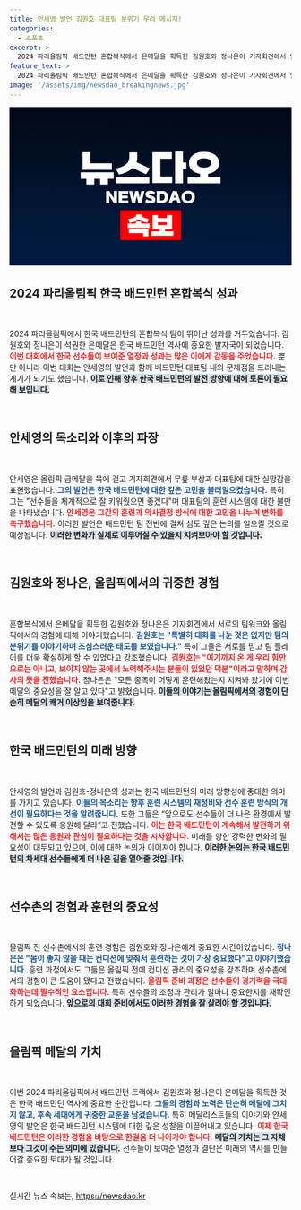 ```yaml
---
title: 안세영 발언 김원호 대표팀 분위기 우려 메시지!
categories:
  - 스포츠
excerpt: >
  2024 파리올림픽 배드민턴 혼합복식에서 은메달을 획득한 김원호와 정나은이 기자회견에서 안세영의 불참과 발언으로 인한 갈등을 언급했습니다. 선수들은 향후 체계적인 훈련의 중요성을 강조하며, 기분 좋지 않은 분위기의 현 상황에 대한 우려를 드러냈습니다.
feature_text: >
  2024 파리올림픽 배드민턴 혼합복식에서 은메달을 획득한 김원호와 정나은이 기자회견에서 안세영의 불참과 발언으로 인한 갈등을 언급했습니다. 선수들은 향후 체계적인 훈련의 중요성을 강조하며, 기분 좋지 않은 분위기의 현 상황에 대한 우려를 드러냈습니다.
image: '/assets/img/newsdao_breakingnews.jpg'
---
```


<p><img src="/assets/img/newsdao_breakingnews.jpg" alt="implanttips 속보" /></p>

<h2 data-ke-size="size26">2024 파리올림픽 한국 배드민턴 혼합복식 성과</h2>

<p data-ke-size="size16">&nbsp;</p>

<p>2024 파리올림픽에서 한국 배드민턴의 혼합복식 팀이 뛰어난 성과를 거두었습니다. 김원호와 정나은이 석권한 은메달은 한국 배드민턴 역사에 중요한 발자국이 되었습니다. <b><span style="color: #ee2323;">이번 대회에서 한국 선수들이 보여준 열정과 성과는 많은 이에게 감동을 주었습니다.</span></b> 뿐만 아니라 이번 대회는 안세영의 발언과 함께 배드민턴 대표팀 내의 문제점을 드러내는 계기가 되기도 했습니다. <b><span style="background-color: #21538527;">이로 인해 향후 한국 배드민턴의 발전 방향에 대해 토론이 필요해 보입니다.</span></b></p>

<p data-ke-size="size16">&nbsp;</p>

<h2 data-ke-size="size26">안세영의 목소리와 이후의 파장</h2>

<p data-ke-size="size16">&nbsp;</p>

<p>안세영은 올림픽 금메달을 목에 걸고 기자회견에서 무릎 부상과 대표팀에 대한 실망감을 표현했습니다. <b><span style="color: #1a5490;">그의 발언은 한국 배드민턴에 대한 깊은 고민을 불러일으켰습니다.</span></b> 특히 그는 "선수들을 체계적으로 잘 키워줬으면 좋겠다"며 대표팀의 훈련 시스템에 대한 불만을 나타냈습니다. <b><span style="color: #ee2323;">안세영은 그간의 훈련과 의사결정 방식에 대한 고민을 나누며 변화를 촉구했습니다.</span></b> 이러한 발언은 배드민턴 팀 전반에 걸쳐 심도 깊은 논의를 일으킬 것으로 예상됩니다. <b><span style="background-color: #21538527;">이러한 변화가 실제로 이루어질 수 있을지 지켜보아야 할 것입니다.</span></b></p>

<p data-ke-size="size16">&nbsp;</p>

<h2 data-ke-size="size26">김원호와 정나은, 올림픽에서의 귀중한 경험</h2>

<p data-ke-size="size16">&nbsp;</p>

<p>혼합복식에서 은메달을 획득한 김원호와 정나은은 기자회견에서 서로의 팀워크와 올림픽에서의 경험에 대해 이야기했습니다. <b><span style="color: #1a5490;">김원호는 "특별히 대화를 나눈 것은 없지만 팀의 분위기를 이야기하며 조심스러운 태도를 보였습니다."</span></b> 특히 그들은 서로를 믿고 팀 플레이를 더욱 확실하게 할 수 있었다고 강조했습니다. <b><span style="color: #ee2323;">김원호는 "여기까지 온 게 우리 힘만으로는 아니고, 보이지 않는 곳에서 노력해주시는 분들이 있었던 덕분"이라고 말하며 감사의 뜻을 전했습니다.</span></b> 정나은은 "모든 종목이 어떻게 훈련해왔는지 지켜봐 왔기에 이번 메달의 중요성을 잘 알고 있다"고 밝혔습니다. <b><span style="background-color: #21538527;">이들의 이야기는 올림픽에서의 경험이 단순히 메달의 쾌거 이상임을 보여줍니다.</span></b></p>

<p data-ke-size="size16">&nbsp;</p>

<h2 data-ke-size="size26">한국 배드민턴의 미래 방향</h2>

<p data-ke-size="size16">&nbsp;</p>

<p>안세영의 발언과 김원호-정나은의 성과는 한국 배드민턴의 미래 방향성에 중대한 의미를 가지고 있습니다. <b><span style="color: #1a5490;">이들의 목소리는 향후 훈련 시스템의 재정비와 선수 훈련 방식의 개선이 필요하다는 것을 알려줍니다.</span></b> 또한 그들은 “앞으로도 선수들이 더 나은 환경에서 발전할 수 있도록 응원해 달라”고 전했습니다. <b><span style="color: #ee2323;">이는 한국 배드민턴이 계속해서 발전하기 위해서는 많은 응원과 관심이 필요하다는 것을 시사합니다.</span></b> 미래를 향한 강력한 변화의 필요성이 대두되고 있으며, 이에 대한 논의가 이어져야 합니다. <b><span style="background-color: #21538527;">이러한 논의는 한국 배드민턴의 차세대 선수들에게 더 나은 길을 열어줄 것입니다.</span></b></p>

<p data-ke-size="size16">&nbsp;</p>

<h2 data-ke-size="size26">선수촌의 경험과 훈련의 중요성</h2>

<p data-ke-size="size16">&nbsp;</p>

<p>올림픽 전 선수촌에서의 훈련 경험은 김원호와 정나은에게 중요한 시간이었습니다. <b><span style="color: #1a5490;">정나은은 "몸이 좋지 않을 때는 컨디션에 맞춰서 훈련하는 것이 가장 중요했다"고 이야기했습니다.</span></b> 훈련 과정에서도 그들은 올림픽 전에 컨디션 관리의 중요성을 강조하며 선수촌에서의 경험이 큰 도움이 됐다고 전했습니다. <b><span style="color: #ee2323;">올림픽 준비 과정은 선수들이 경기력을 극대화하는데 필수적인 요소입니다.</span></b> 특히 선수들의 조정과 관리가 얼마나 중요한지를 재확인하게 되었습니다. <b><span style="background-color: #21538527;">앞으로의 대회 준비에서도 이러한 경험을 잘 살려야 할 것입니다.</span></b></p>

<p data-ke-size="size16">&nbsp;</p>

<h2 data-ke-size="size26">올림픽 메달의 가치</h2>

<p data-ke-size="size16">&nbsp;</p>

<p>이번 2024 파리올림픽에서 배드민턴 트랙에서 김원호와 정나은이 은메달을 획득한 것은 한국 배드민턴 역사에 중요한 순간입니다. <b><span style="color: #1a5490;">그들의 경험과 노력은 단순히 메달에 그치지 않고, 후속 세대에게 귀중한 교훈을 남겼습니다.</span></b> 특히 메달리스트들의 이야기와 안세영의 발언은 한국 배드민턴 시스템에 대한 깊은 성찰을 이끌어내고 있습니다. <b><span style="color: #ee2323;">이제 한국 배드민턴은 이러한 경험을 바탕으로 한걸음 더 나아가야 합니다.</span></b> <b><span style="background-color: #21538527;">메달의 가치는 그 자체보다 그것이 주는 의미에 있습니다.</span></b> 선수들이 보여준 열정과 결단은 미래의 역사를 만들어갈 중요한 토대가 될 것입니다. </p>

<p data-ke-size="size16">&nbsp;</p>
실시간 뉴스 속보는, <a href="https://newsdao.kr" rel="dofollow">https://newsdao.kr</a>


